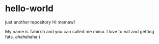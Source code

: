 # hello-world
just another repository
Hi memaw!

My name is Tahirrih and you can called me mima.
I love to eat and getting fats. ahahahaha:)
